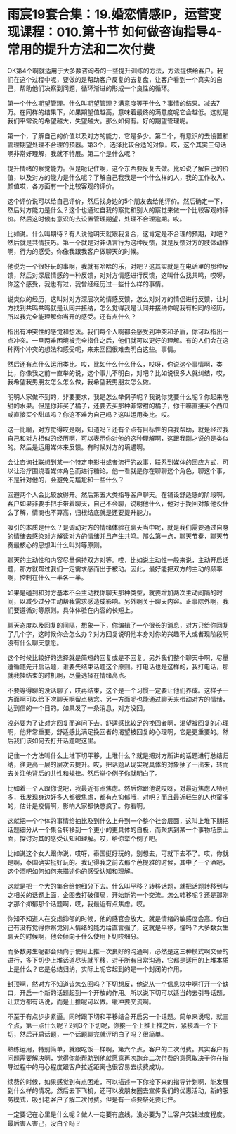 # 雨宸19套合集：19.婚恋情感IP，运营变现课程：010.第十节 如何做咨询指导4-常用的提升方法和二次付费

OK第4个啊就适用于大多数咨询者的一些提升训练的方法，方法提供给客户。我们在这个过程中呢，要做的是帮助客户反复的去复盘，让客户看到一个真实的自己，帮助他们决察到问题，循环渐进的形成一个良性的循环。

第一个什么期望管理。什么叫期望管理？满意度等于什么？事情的结果。减去7万。在同样的结果下，如果期望值越高，意味着最终的满意度呢它会越低。这就是我们平常说的希望越大，失望越大。那么如何有。好的期望管理呢。

第一个，了解自己的价值以及对方的能力，它是多少。第二个，有意识的去设置和管理期望处理不合理的预器。第3个，选择比较合适的对象。哎，这个其实三句话啊非常好理解，我就不特展。第二个是什么呢？

提升情绪的察觉能力。但是呃记住啊，这个东西要反复去做。比如说了解自己的价值，以及对方的能力是什么呢？了解自己我我是一个什么样的人，我的工作收入、颜值哎，各方面有一个比较客观的评价。

这个评价说可以给自己评价，然后找身边的5个朋友去给他评价。然后确定一下，然后对方能力是什么？这个也通过自我的察觉和别人的察觉来做一个比较客观的评价。然后这时候有意识的去设置管理期望，处理不合理逾期。哎。

比如说。什么叫期待？有人说他明天就跟我复合，这肯定是不合理的预期，对吧？然后就是共情技巧。第一个就是对非语言行为这种反馈，就是反馈对方的肢体动作啊，行为的感受。你像我跟我客户做聊天的时候。

他说为一个很好玩的事啊，我就有哈哈的乐，对吧？这其实就是在电话里的那种反馈，然后对深层情感的一种反馈，对对方情感进行反馈，这叫什么找共鸣，哎呀，你这个感受，我也有过，我曾经经历过一些什么样的事情。

说类似的经历，这叫对对方深层次的情感反馈，怎么对对方的情侣进行反馈，让对方找到共鸣共鸣就是认同并接纳，怎么觉得我是认同并接纳你呢我有相同的经历，所以我完全能理解你当开的感受。还有点什么？

指出有冲突性的感觉和想法。我们每个人啊都会感受到冲突和矛盾，你可以指出一点冲突。一旦两难困境被完全指住之后，他们就可以更好的理解。有的人们会在这种两个冲突的想法和感受呢，来来回回很难去明白这些。事情。

然后还有点什么运用类比。哎，比如什么什么什么，哎呀，你说这个事情啊，类比，你像我之前一直举的说，这个事儿不明白，对吧？比如说很多人就纠结，哎，我希望我男朋友怎么怎么做，我希望我男朋友怎么做。

明明人家做不到的，非要要求，我是怎么举例子呢？我说你觉要什么呢？你起来吃甜的水果。但是你非买了橘子，还要去买那种非常甜的橘子，你干嘛直接买个西瓜或直接买个甜瓜吗？你这不难为自己吗？这叫运用类比。哎。

这一比喻，对方觉得哎是啊，知道吗？还有个点有目标性的自我帮助，就是经过我自己和对方相似的经历啊，可以表示你对他的这种理解啊，这跟我刚才说的是类似的。然后是运用媒体来反馈。有时候对方的境遇啊。

会让咨询社联想到某一个特定电影书或者流行的故事，联系到媒体的回应方式，可以让治疗围绕着媒体角色而进行糖论。他一看就是你在聊聊这个角色，聊这个事，不是针对他的，会避免先尴尬和一些什么？

回避两个人会比较放得开。然后第五大类指导客户聊天。在铺设舒适感的阶段啊，客户如果非要手把手带着聊天，自己不会聊，说明他什么，他对于挽回对象他没什么了解，情商也不算高，归根结底就是还要提升能力。

吸引的本质是什么？是调动对方的情绪体验在聊天当中呢，就是我们需要通过自身的情绪去感染对方解读对方的情绪并且产生共鸣。那么第一点，聊天节奏，聊天节奏最核心的思想叫什么叫对等原则。

聊天的主动性和内容尽量保持双方对等。哎，比如说主动性一般来说，主动开启话题，那方就帮过我们一定需求感而出于被动。因此，最好能把双方的主动的频率啊，控制在什么一半各一半。

如果是碰到和对方基本不会主动找你聊天那种类型，就要增加两次主动间隔的时间，以减少过分主动帮我需求感造成影响。另外啊关于聊天内容。正事除外啊，我们要遵循对等原则。具体体验在内容的长短上。

聊天态度以及回复的间隔，想象一下，你编辑了一个很长的消息，对方只给你回复了几个字，这时候你会怎么办？对方回复说明他本身对你的兴趣不大或者现阶段啊没有什么聊天意愿。

这个时候比较好的选择就是简短的回复或是不回复。另外我们整个聊天中啊，尽量遵循随先开启话题，谁要先结束话题这个原则。打电话也是这样的，我打电话，那就我挂结束的时机啊，尽量选择在情绪高点。

不要等得聊的没话聊了，哎再结束，这个是一个习惯一定要让他们养成。这样子一方面啊可以给下次聊天啊留点悬念。另一方面呢也能通过聊天来带动对方的情绪，达到信的一个目的。如果发了一条消息，对方没回。

没必要为了让对方回复而追问下去。舒适感比较足的挽回者啊，渴望被回复的心理啊，他非常重要。舒适感比满足挽回者的渴望被回复的心理啊，它是更重要的。然后我们该如何去打开话题呢这里。

记住一个方法叫什么上堆下切平移，上堆什么？就是把对方所讲的话题进行总结归纳，往更高一层的层次去提升。哎，把话题从现实呢具体的对象抽了一出来，转而去关注他背后的共性和规律。然后举个例子你就明白了。

比如着一个人跟你说吧，我最近有点焦虑。然后你跟他说哎呀，对最近焦虑人特别多，我发现身边好多人都很焦虑，都有点抑郁哦，对吧？而且最近轻生的人也蛮多的，估计是疫情啊，影响大家都快憋疯了。你看啊。

这就把一个个体的事情给抽比及到什么上升到一个整个社会层面，这叫上堆下期把话题细分从一个集合转移到一个更小的更具体的自极，而聚焦到某一个事物场景上面，探讨对其的感受认知和理解。哎，给你举个例子吧。

比如说这个女人跟你说，哎呀，泰国挺好玩的，别想去，可就下去不了。哎，你就是啊，泰国确实挺好玩的。我记得我之前去那个芭提雅的时候，其中了一个酒吧，这个酒吧如何如何来描述你的感受认知和理解。

这就是把一个大的集合给他细分下去。什么叫平移？转移话题，就把话题转移到与之相关的话题上面，企图去打破僵局，开始新的一个交流。怎么转移呢？还是那刚才那个抑郁那个话题啊，哎，我最近有点焦虑。哎。

你知不知道人在交虑抑郁的时候，他的感官会放大。就是情绪的敏感度会高。你自己有没有觉得你察觉别人情绪的能力给直言强了，这就是平移，懂吗？大多数女生聊天的时候啊，他会倾向于什么使用下切哎细分。

而多数男生呢都会倾向于使用上推一次良好的沟通啊，必然是这三种模式啊交替的进行，多下切少上堆话道尽头就平移，对于所有日常沟通，它都是适用的上堆本质上是什么？它是总结归纳，实际上呢它起到的是一个封闭的作用。

封顶啊，然对方不知道该怎么回吗？下切想反，他说从一个信息块中啊打开一个缺口，开启一个新的话题起到一个开放的作用。所以说下切可以适当的去引导话题，让双方都有话说，而是上推呢可以做。缓冲要交流啊。

不至于有点步步紧逼。同时跟下切和平移结合开启另一个话题。简单来说呢，就三个点，第一点什么呢？2到3个下切呢，你接一个上推上推之后，紧接着一个下切，然后开启话题，一个话题聊完就评明白了吗？很简单。

熟练运用，特别简单，就跟吃饭一样啊，第六个点，客户的二次付费。其实客户有问题需要解决啊，觉得你能帮助到他就愿意再次跑弃二次付费的意愿取决于你在指导过程中的用心程度跟客户拉近距离也很容易去续费成功。

续费的时候，如果感觉到有点困难，可以描述一下你接下来的指导计划啊，能发展到什么样的情况，然后去下飞机，还可以发朋友圈去宣传我们的优惠活动，新的服务模式，吸引老客户了解二次付费。但是有一点要祭死要记住。

一定要记在心里是什么呢？做人一定要有底线，没必要为了让客户交钱过度程度。最后害人害己，没白个吗？